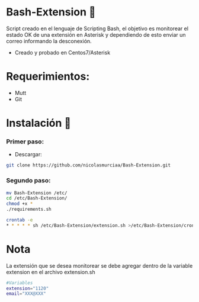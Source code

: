 # Bash-Extension 🚀
Script creado en el lenguaje de Scripting Bash, el objetivo es monitorear el estado OK de una extensión en Asterisk y dependiendo de esto enviar un correo informando la desconexión.

- Creado y probado en Centos7/Asterisk

# Requerimientos:

- Mutt
- Git

# Instalación 🔧

### Primer paso:
- Descargar:
```Bash
git clone https://github.com/nicolasmurciaa/Bash-Extension.git
```
### Segundo paso:
```Bash
mv Bash-Extension /etc/
cd /etc/Bash-Extension/
chmod +x *
./requirements.sh
```
```Bash
crontab -e
* * * * * sh /etc/Bash-Extension/extension.sh >/etc/Bash-Extension/cron.log 2>&1
```

# Nota
La extensión que se desea monitorear se debe agregar dentro de la variable extension en el archivo extension.sh

```Bash
#Variables
extension="1120"
email="XXX@XXX"
```

